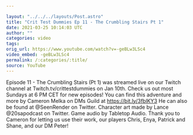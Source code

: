 ```yaml
---

layout: "../../../layouts/Post.astro"
title: "Crit Test Dummies Ep 11 - The Crumbling Stairs Pt 1"
date: 2021-03-25 10:14:03 UTC
author: ""
categories: video
tags: 
orig_url: https://www.youtube.com/watch?v=-geBLw3LSc4
video_embed: -geBLw3LSc4
permalink: /:categories/:title/
source: YouTube
---
```

Episode 11 - The Crumbling Stairs (Pt 1) was streamed live on our Twitch channel at Twitch.tv/crittestdummies on Jan 10th. Check us out most Sundays at 6 PM CET for new episodes! You can find this adventure and more by Cameron Melka on DMs Guild at https://bit.ly/3fblKY3 He can also be found at @SeenRender on Twitter. Character art made by Lance @20sapodcast on Twitter. Game audio by Tabletop Audio. Thank you to Cameron for letting us use their work, our players Chris, Enya, Patrick and Shane, and our DM Peter!